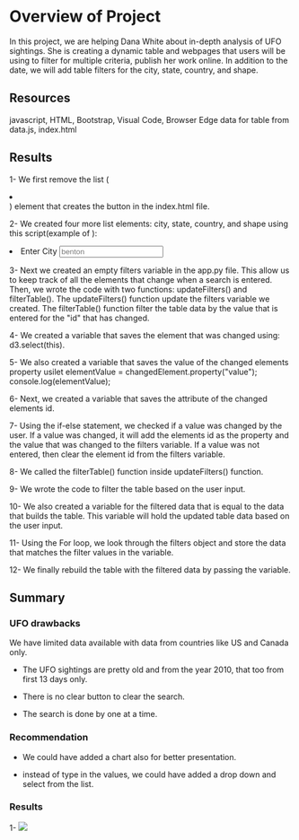 # Overview of Project
In this project, we are helping Dana White about in-depth analysis of UFO sightings. She is creating a dynamic table and webpages that users will be using to filter for multiple criteria, publish her work online. In addition to the date, we will add table filters for the city, state, country, and shape.

## Resources
javascript, HTML, Bootstrap, Visual Code, Browser Edge
data for table from data.js, index.html

## Results
1- We first remove the list (<li></li>) element that creates the button in the index.html file.

2- We created four more list elements: city, state, country, and shape using this script(example of ):
<li class ="bg-dark">
   <label for = "city">Enter City</label>
   <input type="text" placeholder="benton" id="city" />
</li>

3- Next we created an empty filters variable in the app.py file. This allow us to keep track of all the elements that change when a search is entered. Then, we wrote the code with two functions: updateFilters() and filterTable().
The updateFilters() function update the filters variable we created.
The filterTable() function filter the table data by the value that is entered for the "id" that has changed.

4- We created a variable that saves the element that was changed using: d3.select(this).

5- We also created a variable that saves the value of the changed elements property 
usilet elementValue = changedElement.property("value");
                       console.log(elementValue);
                       
6- Next, we created a variable that saves the attribute of the changed elements id.

7- Using the if-else statement, we checked if a value was changed by the user. If a value was changed, it will add the elements id as the property and the value that was changed to the filters variable. If a value was not entered, then clear the element id from the filters variable.

8- We called the filterTable() function inside updateFilters() function. 

9- We wrote the code to filter the table based on the user input.

10- We also created a variable for the filtered data that is equal to the data that builds the table. This variable will hold the updated table data based on the user input.

11- Using the For loop, we look through the filters object and store the data that matches the filter values in the variable.

12- We finally rebuild the table with the filtered data by passing the variable. 

## Summary
### UFO drawbacks
We have limited data available with data from countries like US and Canada only.

- The UFO sightings are pretty old and from the year 2010, that too from first 13 days only.

- There is no clear button to clear the search.

- The search is done by one at a time. 

### Recommendation
- We could have added a chart also for better presentation.

- instead of type in the values, we could have added a drop down and select from the list.

### Results
1- 
![](../images/Country%20Filter.png)
